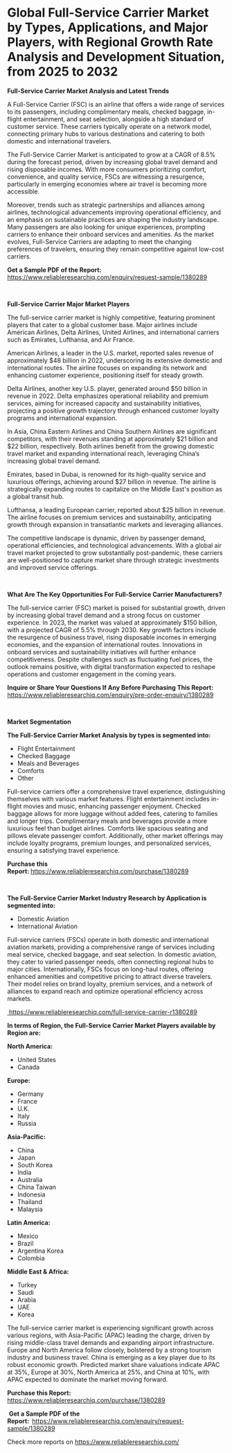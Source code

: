 <p><h1>Global Full-Service Carrier Market by Types, Applications, and Major Players, with Regional Growth Rate Analysis and Development Situation, from 2025 to 2032</h1></p><p><strong>Full-Service Carrier Market Analysis and Latest Trends</strong></p>
<p><p>A Full-Service Carrier (FSC) is an airline that offers a wide range of services to its passengers, including complimentary meals, checked baggage, in-flight entertainment, and seat selection, alongside a high standard of customer service. These carriers typically operate on a network model, connecting primary hubs to various destinations and catering to both domestic and international travelers.</p><p>The Full-Service Carrier Market is anticipated to grow at a CAGR of 8.5% during the forecast period, driven by increasing global travel demand and rising disposable incomes. With more consumers prioritizing comfort, convenience, and quality service, FSCs are witnessing a resurgence, particularly in emerging economies where air travel is becoming more accessible. </p><p>Moreover, trends such as strategic partnerships and alliances among airlines, technological advancements improving operational efficiency, and an emphasis on sustainable practices are shaping the industry landscape. Many passengers are also looking for unique experiences, prompting carriers to enhance their onboard services and amenities. As the market evolves, Full-Service Carriers are adapting to meet the changing preferences of travelers, ensuring they remain competitive against low-cost carriers.</p></p>
<p><strong>Get a Sample PDF of the Report:&nbsp;</strong> <a href="https://www.reliableresearchiq.com/enquiry/request-sample/1380289?utm_campaign=2738&utm_medium=2&utm_source=Github&utm_content=ia&utm_term=11032025&utm_id=full-service-carrier">https://www.reliableresearchiq.com/enquiry/request-sample/1380289</a></p>
<p>&nbsp;</p>
<p><strong>Full-Service Carrier Major Market Players</strong></p>
<p><p>The full-service carrier market is highly competitive, featuring prominent players that cater to a global customer base. Major airlines include American Airlines, Delta Airlines, United Airlines, and international carriers such as Emirates, Lufthansa, and Air France. </p><p>American Airlines, a leader in the U.S. market, reported sales revenue of approximately $48 billion in 2022, underscoring its extensive domestic and international routes. The airline focuses on expanding its network and enhancing customer experience, positioning itself for steady growth.</p><p>Delta Airlines, another key U.S. player, generated around $50 billion in revenue in 2022. Delta emphasizes operational reliability and premium services, aiming for increased capacity and sustainability initiatives, projecting a positive growth trajectory through enhanced customer loyalty programs and international expansion.</p><p>In Asia, China Eastern Airlines and China Southern Airlines are significant competitors, with their revenues standing at approximately $21 billion and $22 billion, respectively. Both airlines benefit from the growing domestic travel market and expanding international reach, leveraging China’s increasing global travel demand.</p><p>Emirates, based in Dubai, is renowned for its high-quality service and luxurious offerings, achieving around $27 billion in revenue. The airline is strategically expanding routes to capitalize on the Middle East's position as a global transit hub.</p><p>Lufthansa, a leading European carrier, reported about $25 billion in revenue. The airline focuses on premium services and sustainability, anticipating growth through expansion in transatlantic markets and leveraging alliances.</p><p>The competitive landscape is dynamic, driven by passenger demand, operational efficiencies, and technological advancements. With a global air travel market projected to grow substantially post-pandemic, these carriers are well-positioned to capture market share through strategic investments and improved service offerings.</p></p>
<p>&nbsp;</p>
<p><strong>What Are The Key Opportunities For Full-Service Carrier Manufacturers?</strong></p>
<p><p>The full-service carrier (FSC) market is poised for substantial growth, driven by increasing global travel demand and a strong focus on customer experience. In 2023, the market was valued at approximately $150 billion, with a projected CAGR of 5.5% through 2030. Key growth factors include the resurgence of business travel, rising disposable incomes in emerging economies, and the expansion of international routes. Innovations in onboard services and sustainability initiatives will further enhance competitiveness. Despite challenges such as fluctuating fuel prices, the outlook remains positive, with digital transformation expected to reshape operations and customer engagement in the coming years.</p></p>
<p><strong>Inquire or Share Your Questions If Any Before Purchasing This Report:</strong> <a href="https://www.reliableresearchiq.com/enquiry/pre-order-enquiry/1380289?utm_campaign=2738&utm_medium=2&utm_source=Github&utm_content=ia&utm_term=11032025&utm_id=full-service-carrier">https://www.reliableresearchiq.com/enquiry/pre-order-enquiry/1380289</a></p>
<p>&nbsp;</p>
<p><strong>Market Segmentation</strong></p>
<p><strong>The Full-Service Carrier Market Analysis by types is segmented into:</strong></p>
<p><ul><li>Flight Entertainment</li><li>Checked Baggage</li><li>Meals and Beverages</li><li>Comforts</li><li>Other</li></ul></p>
<p><p>Full-service carriers offer a comprehensive travel experience, distinguishing themselves with various market features. Flight entertainment includes in-flight movies and music, enhancing passenger enjoyment. Checked baggage allows for more luggage without added fees, catering to families and longer trips. Complimentary meals and beverages provide a more luxurious feel than budget airlines. Comforts like spacious seating and pillows elevate passenger comfort. Additionally, other market offerings may include loyalty programs, premium lounges, and personalized services, ensuring a satisfying travel experience.</p></p>
<p><strong>Purchase this Report:&nbsp;</strong><a href="https://www.reliableresearchiq.com/purchase/1380289?utm_campaign=2738&utm_medium=2&utm_source=Github&utm_content=ia&utm_term=11032025&utm_id=full-service-carrier">https://www.reliableresearchiq.com/purchase/1380289</a></p>
<p>&nbsp;</p>
<p><strong>The Full-Service Carrier Market Industry Research by Application is segmented into:</strong></p>
<p><ul><li>Domestic Aviation</li><li>International Aviation</li></ul></p>
<p><p>Full-service carriers (FSCs) operate in both domestic and international aviation markets, providing a comprehensive range of services including meal service, checked baggage, and seat selection. In domestic aviation, they cater to varied passenger needs, often connecting regional hubs to major cities. Internationally, FSCs focus on long-haul routes, offering enhanced amenities and competitive pricing to attract diverse travelers. Their model relies on brand loyalty, premium services, and a network of alliances to expand reach and optimize operational efficiency across markets.</p></p>
<p><a href="https://www.reliableresearchiq.com/full-service-carrier-r1380289?utm_campaign=2738&utm_medium=2&utm_source=Github&utm_content=ia&utm_term=11032025&utm_id=full-service-carrier">&nbsp;https://www.reliableresearchiq.com/full-service-carrier-r1380289</a></p>
<p><strong>In terms of Region, the Full-Service Carrier Market Players available by Region are:</strong></p>
<p>
    <p> <strong> North America: </strong>
        <ul>
            <li>United States</li>
            <li>Canada</li>
        </ul>
        </p> 
    <p> <strong> Europe: </strong>
        <ul>
            <li>Germany</li>
            <li>France</li>
            <li>U.K.</li>
            <li>Italy</li>
            <li>Russia</li>
        </ul>
        </p> 
    <p> <strong> Asia-Pacific: </strong>
        <ul>
            <li>China</li>
            <li>Japan</li>
            <li>South Korea</li>
            <li>India</li>
            <li>Australia</li>
            <li>China Taiwan</li>
            <li>Indonesia</li>
            <li>Thailand</li>
            <li>Malaysia</li>
        </ul>
        </p> 
    <p> <strong> Latin America: </strong>
        <ul>
            <li>Mexico</li>
            <li>Brazil</li>
            <li>Argentina Korea</li>
            <li>Colombia</li>
        </ul>
        </p> 
    <p> <strong> Middle East & Africa: </strong>
        <ul>
            <li>Turkey</li>
            <li>Saudi</li>
            <li>Arabia</li>
            <li>UAE</li>
            <li>Korea</li>
        </ul>
    </p>
    </p>
<p><p>The full-service carrier market is experiencing significant growth across various regions, with Asia-Pacific (APAC) leading the charge, driven by rising middle-class travel demands and expanding airport infrastructure. Europe and North America follow closely, bolstered by a strong tourism industry and business travel. China is emerging as a key player due to its robust economic growth. Predicted market share valuations indicate APAC at 35%, Europe at 30%, North America at 25%, and China at 10%, with APAC expected to dominate the market moving forward.</p></p>
<p><strong>Purchase this Report: </strong><a href="https://www.reliableresearchiq.com/purchase/1380289?utm_campaign=2738&utm_medium=2&utm_source=Github&utm_content=ia&utm_term=11032025&utm_id=full-service-carrier">https://www.reliableresearchiq.com/purchase/1380289</a></p>
<p>&nbsp;<strong>Get a Sample PDF of the Report:&nbsp;&nbsp;</strong><a href="https://www.reliableresearchiq.com/enquiry/request-sample/1380289?utm_campaign=2738&utm_medium=2&utm_source=Github&utm_content=ia&utm_term=11032025&utm_id=full-service-carrier">https://www.reliableresearchiq.com/enquiry/request-sample/1380289</a></p>
<p><strong></strong></p>
<p>Check more reports on <a href="https://www.reliableresearchiq.com/?utm_campaign=2738&utm_medium=2&utm_source=Github&utm_content=ia&utm_term=11032025&utm_id=full-service-carrier">https://www.reliableresearchiq.com/</a></p>